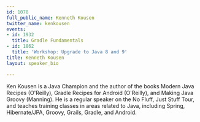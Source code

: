 ```yaml
---
id: 1078
full_public_name: Kenneth Kousen
twitter_name: kenkousen
events:
- id: 1932
  title: Gradle Fundamentals
- id: 1862
  title: 'Workshop: Upgrade to Java 8 and 9'
title: Kenneth Kousen
layout: speaker_bio

---
```

Ken Kousen is a Java Champion and the author of the books Modern Java Recipes (O'Reilly), Gradle Recipes for Android (O'Reilly), and Making Java Groovy (Manning). He is a regular speaker on the No Fluff, Just Stuff Tour, and teaches training classes in areas related to Java, including Spring, Hibernate/JPA, Groovy, Grails, Gradle, and Android.
